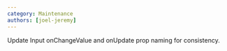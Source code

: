 ```yaml
---
category: Maintenance
authors: [joel-jeremy]
---
```


Update Input onChangeValue and onUpdate prop naming for consistency.
